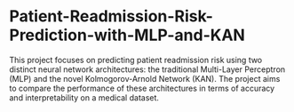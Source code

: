 # Patient-Readmission-Risk-Prediction-with-MLP-and-KAN
This project focuses on predicting patient readmission risk using two distinct neural network architectures: the traditional Multi-Layer Perceptron (MLP) and the novel Kolmogorov-Arnold Network (KAN). The project aims to compare the performance of these architectures in terms of accuracy and interpretability on a medical dataset.
